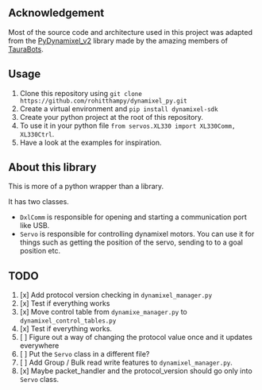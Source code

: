 ## Acknowledgement

Most of the source code and architecture used in this project was adapted from the [PyDynamixel_v2](https://github.com/TauraBots/PyDynamixel_v2/tree/more_robust) library made by the amazing members of [TauraBots](https://github.com/TauraBots).

## Usage

1) Clone this repository using `git clone https://github.com/rohitthampy/dynamixel_py.git`
2) Create a virtual environment and `pip install dynamixel-sdk`
3) Create your python project at the root of this repository.
4) To use it in your python file `from servos.XL330 import XL330Comm, XL330Ctrl`.
5) Have a look at the examples for inspiration.

## About this library

This is more of a python wrapper than a library.

It has two classes. 
- `DxlComm` is responsible for opening and starting a communication port like USB.
- `Servo` is responsible for controlling dynamixel motors. You can use it for things such as getting the position of the servo, sending to to a goal position etc.

## TODO

1) [x] Add protocol version checking in `dynamixel_manager.py`
2) [x] Test if everything works
3) [x] Move control table from `dynamixe_manager.py` to `dynamixel_control_tables.py`
4) [x] Test if everything works.
5) [ ] Figure out a way of changing the protocol value once and it updates everywhere
6) [ ] Put the `Servo` class in a different file?
7) [ ] Add Group / Bulk read write features to `dynamixel_manager.py`.
8) [x] Maybe packet_handler and the protocol_version should go only into `Servo` class.



